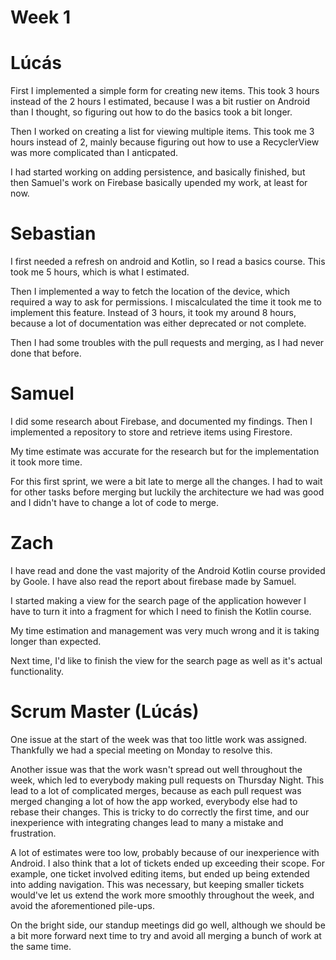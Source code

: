 # Week 1

# Lúcás

First I implemented a simple form for creating new items. This took 3 hours instead of the
2 hours I estimated, because I was a bit rustier on Android than I thought, so figuring
out how to do the basics took a bit longer.

Then I worked on creating a list for viewing multiple items. This took me 3 hours instead
of 2, mainly because figuring out how to use a RecyclerView was more complicated
than I anticpated.

I had started working on adding persistence, and basically finished, but then Samuel's
work on Firebase basically upended my work, at least for now.

# Sebastian

I first needed a refresh on android and Kotlin, so I read a basics course.
This took me 5 hours, which is what I estimated.

Then I implemented a way to fetch the location of the device, which required a way to ask for permissions.
I miscalculated the time it took me to implement this feature.
Instead of 3 hours, it took my around 8 hours, because a lot of documentation was either deprecated or not complete.

Then I had some troubles with the pull requests and merging, as I had never done that before.

# Samuel

I did some research about Firebase, and documented my findings.
Then I implemented a repository to store and retrieve items using Firestore.

My time estimate was accurate for the research but for the implementation it took more time.

For this first sprint, we were a bit late to merge all the changes. I had to wait for other tasks before merging but luckily the architecture we had was good and I didn't have to change a lot of code to merge.

# Zach

I have read and done the vast majority of the Android Kotlin course provided by Goole. I have also read the report about firebase made by Samuel.

I started making a view for the search page of the application however I have to turn it into a fragment for which I need to finish the Kotlin course.

My time estimation and management was very much wrong and it is taking longer than expected.

Next time, I'd like to finish the view for the search page as well as it's actual functionality.

# Scrum Master (Lúcás)

One issue at the start of the week was that too little work was assigned. Thankfully
we had a special meeting on Monday to resolve this.

Another issue was that the work wasn't spread out well throughout the week, which led
to everybody making pull requests on Thursday Night. This lead to a lot of complicated
merges, because as each pull request was merged changing a lot of how the app worked,
everybody else had to rebase their changes. This is tricky to do correctly
the first time, and our inexperience with integrating changes lead to many a mistake
and frustration.

A lot of estimates were too low, probably because of our inexperience with Android.
I also think that a lot of tickets ended up exceeding their scope. For example,
one ticket involved editing items, but ended up being extended into adding navigation. This
was necessary, but keeping smaller tickets would've let us extend the work more smoothly
throughout the week, and avoid the aforementioned pile-ups.

On the bright side, our standup meetings did go well, although we should be a bit
more forward next time to try and avoid all merging a bunch of work at the same time.